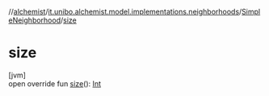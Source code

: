 //[alchemist](../../../index.md)/[it.unibo.alchemist.model.implementations.neighborhoods](../index.md)/[SimpleNeighborhood](index.md)/[size](size.md)

# size

[jvm]\
open override fun [size](size.md)(): [Int](https://kotlinlang.org/api/latest/jvm/stdlib/kotlin/-int/index.html)
